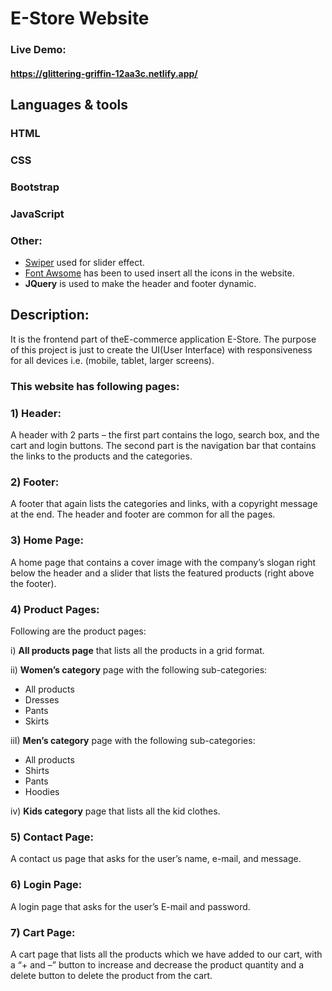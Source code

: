 # E-Store Website

### Live Demo:
#### https://glittering-griffin-12aa3c.netlify.app/

## Languages & tools

### HTML
### CSS
### Bootstrap
### JavaScript
### Other:

- [Swiper](https://swiperjs.com/) used for slider effect.
- [Font Awsome](https://fontawesome.com/icons) has been to  used insert all the icons in the website.
- __JQuery__ is used to make the header and footer dynamic.

## Description:
It is the frontend part of theE-commerce application E-Store. The purpose of this project is just to create the UI(User Interface) with responsiveness for all devices i.e. (mobile, tablet, larger screens).

### This website has following pages:

### 1) Header:

A header with 2 parts – the first part contains the logo, search box, and the cart and login buttons. The second part is the navigation bar that contains the links to the products and the categories. 

### 2) Footer:

A footer that again lists the categories and links, with a copyright message at the end. The header and footer are common for all the pages.

### 3) Home Page:

 A home page that contains a cover image with the company’s slogan right below the header and a slider that lists the featured products (right above the footer).
 
 ### 4) Product Pages:
 Following are the product pages:
 
 i) __All products page__ that lists all the products in a grid format. 
 
 ii) __Women’s category__ page with the following sub-categories:
 
 - All products
 - Dresses
 - Pants
 - Skirts

 iiI) __Men’s category__ page with the following sub-categories:
 
 - All products
 - Shirts
 - Pants
 - Hoodies
 
 iv) __Kids category__ page that lists all the kid clothes. 

### 5) Contact Page: 

A contact us page that asks for the user’s name, e-mail, and message. 

### 6) Login Page: 

A login page that asks for the user’s E-mail and password.

### 7) Cart Page:

A cart page that lists all the products which we have added to our cart, with a “+ and –” button to increase and decrease the product quantity and a delete button to delete the product from the cart.


